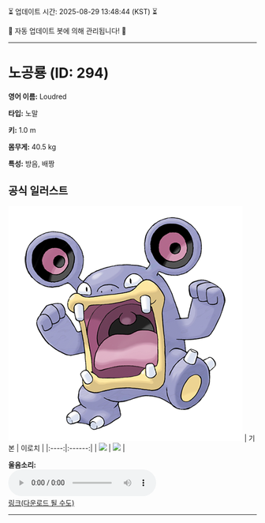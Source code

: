 
⏳ 업데이트 시간: 2025-08-29 13:48:44 (KST) ⏳

🤖 자동 업데이트 봇에 의해 관리됩니다! 🤖

---

# 노공룡 (ID: 294)
**영어 이름:** Loudred

**타입:** 노말

**키:** 1.0 m

**몸무게:** 40.5 kg

**특성:** 방음, 배짱

## 공식 일러스트
![](https://raw.githubusercontent.com/PokeAPI/sprites/master/sprites/pokemon/other/official-artwork/294.png)
| 기본 | 이로치 |
|:----:|:------:|
| <img src="http://play.pokemonshowdown.com/sprites/ani/loudred.gif" width="200"> | <img src="http://play.pokemonshowdown.com/sprites/ani-shiny/loudred.gif" width="200"> |

**울음소리:**<br><audio controls src="https://raw.githubusercontent.com/PokeAPI/cries/main/cries/pokemon/latest/294.ogg"></audio><br> [링크(다운로드 될 수도)](https://raw.githubusercontent.com/PokeAPI/cries/main/cries/pokemon/latest/294.ogg)


---
